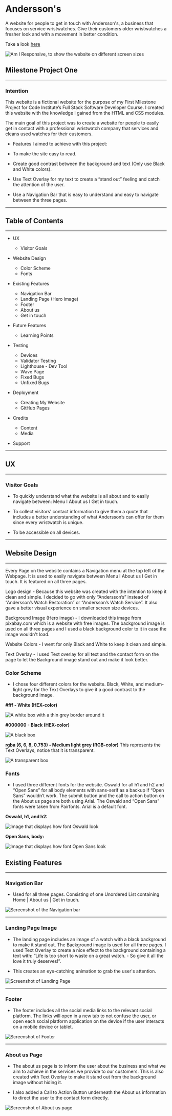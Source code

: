 # Andersson's 

A website for people to get in touch with Andersson's, a business that focuses on service wristwatches. Give their customers older wristwatches a fresher look and with a movement in better condition. 

Take a look [here](https://erikandersson96.github.io/first-milestone/index.html) 

![Am I Responsive, to show the website on different screen sizes]()





## Milestone Project One 

---

### Intention 

This website is a fictional website for the purpose of my First Milestone Project for Code Institute’s Full Stack Software Developer Course. I created this website with the knowledge I gained from the HTML and CSS modules. 

The main goal of this project was to create a website for people to easily get in contact with a professional wristwatch company that services and cleans used watches for their customers. 

* Features I aimed to achieve with this project: 

 * To make the site easy to read. 
 * Create good contrast between the background and text (Only use Black and White colors).
 * Use Text Overlay for my text to create a “stand out” feeling and catch the attention of the user. 
 * Use a Navigation Bar that is easy to understand and easy to navigate between the three pages. 

---


## Table of Contents 
---

* UX 
  * Visitor Goals 

* Website Design 
  * Color Scheme 
  * Fonts 

* Existing Features 
  * Navigation Bar 
  * Landing Page (Hero image)
  * Footer 
  * About us 
  * Get in touch 

* Future Features 
  * Learning Points 

* Testing 
  * Devices 
  * Validator Testing 
  * Lighthouse - Dev Tool 
  * Wave Page 
  * Fixed Bugs 
  * Unfixed Bugs 

* Deployment
  * Creating My Website 
  * GitHub Pages 

* Credits 
  * Content 
  * Media 

* Support 

---


## UX 
---

### Visitor Goals 

* To quickly understand what the website is all about and to easily navigate between: Menu I About us I Get in touch. 

* To collect visitors' contact information to give them a quote that includes a better understanding of what Andersson’s can offer for them since every wristwatch is unique. 

* To be accessible on all devices. 

---


## Website Design 
---

Every Page on the website contains a Navigation menu at the top left of the Webpage. It is used to easily navigate between Menu I About us I Get in touch. It is featured on all three pages. 

Logo design - Because this website was created with the intention to keep it clean and simple. I decided to go with only “Andersson’s” instead of “Andersson’s Watch Restoration” or “Andersson’s Watch Service”. It also gave a better visual experience on smaller screen size devices. 

Background Image (Hero image) - I downloaded this image from pixabay.com which is a website with free images. The background image is used on all three pages and I used a black background color to it in case the image wouldn't load. 

Website Colors - I went for only Black and White to keep it clean and simple. 

Text Overlay - I used Text overlay for all text and the contact form on the page to let the Background image stand out and make it look better. 


### Color Scheme 

* I chose four different colors for the website. Black, White, and medium-light grey for the Text Overlays to give it a good contrast to the background image. 

**#fff - White (HEX-color)** 

![A white box with a thin grey border around it]('../assets/images/white-box.png')

**#000000 - Black (HEX-color)** 

![A black box]('../assets/images/black-box.png') 

**rgba (6, 6, 8, 0.753) - Medium light grey (RGB-color)**
This represents the Text Overlays, notice that it is transparent. 

![A transparent box]('../assets/images/transparent-box.png')


### Fonts 

* I used three different fonts for the website. Oswald for all h1 and h2 and “Open Sans” for all body elements with sans-serif as a backup if “Open Sans” wouldn’t work. The submit button and the call to action button on the About us page are both using Arial. The Oswald and “Open Sans” fonts were taken from Pairfonts. Arial is a default font. 

**Oswald, h1, and h2:** 

![Image that displays how font Oswald look]('../assets/images/oswald-image.png') 

**Open Sans, body:** 

![Image that displays how font Open Sans look]('../assets/images/open-sans-image.png') 



## Existing Features 
---

### Navigation Bar 

* Used for all three pages. Consisting of one Unordered List containing 
  Home | About us | Get in touch. 

![Screenshot of the Navigation bar]('../assets/images/navbar-image.png')

---
### Landing Page Image  

* The landing page includes an image of a watch with a black background to make it stand out. The Background image is used for all three pages. I used Text Overlay to create a nice effect to the background containing a text with: “Life is too short to waste on a great watch. - So give it all the love it truly deserves!”. 

* This creates an eye-catching animation to grab the user's attention. 

![Screenshot of Landing Page]('../assets/images/landing-page.png')

---
### Footer 

* The footer includes all the social media links to the relevant social platform. The links will open in a new tab to not confuse the user, or open each social platform application on the device if the user interacts on a mobile device or tablet. 

![Screenshot of Footer]('../assets/images/footer-image.png')

---
### About us Page 

* The about us page is to inform the user about the business and what we aim to achieve in the services we provide to our customers. This is also created with Text Overlay to make it stand out from the background image without hiding it.

* I also added a Call to Action Button underneath the About us information to direct the user to the contact form directly. 

![Screenshot of About us page]('../assets/images/about-us-page.png')
